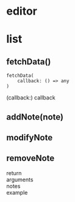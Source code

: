 # editor

# list
## fetchData()
```
fetchData(
	callback: () => any
)
```
(callback:)
callback
## addNote(note)
## modifyNote
## removeNote
return  
arguments  
notes  
example  
